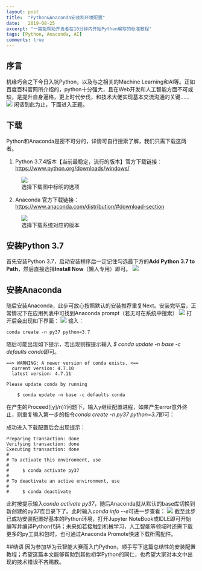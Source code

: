 ```yaml
---
layout: post
title:  "Python&Anaconda安装和环境配置"
date:   2019-08-25
excerpt: "一篇能帮助开发者在10分钟内开始Python编写的标准教程"
tags: [Python, Anaconda, AI]
comments: true
---
```

## 序言
机缘巧合之下今日入坑Python，以及与之相关的Machine Learning和AI等。正如百度百科官网所介绍的，python十分强大，且在Web开发和人工智能方面不可或缺，是提升自身逼格，更上时代步伐，和技术大佬实现基本交流沟通的关键……
<img src="http://brantshi.github.io/assets/img/post_img/006.png">
闲话到此为止，下面进入正题。

## 下载
Python和Anaconda是密不可分的，详情可自行搜索了解，我们只需下载这两者。

1. Python 3.7.4版本【当前最稳定，流行的版本】官方下载链接：
<a href ="https://www.python.org/downloads/windows/
">https://www.python.org/downloads/windows/
</a>
<figure>
	<img src="http://brantshi.github.io/assets/img/post_img/007.png">
	<figcaption>选择下载图中标明的选项</figcaption>
</figure>

2. Anaconda 官方下载链接：
<a href ="https://www.anaconda.com/distribution/#download-section
">https://www.anaconda.com/distribution/#download-section
</a>
<figure>
	<img src="http://brantshi.github.io/assets/img/post_img/008.png">
	<figcaption>选择下载系统对应的版本</figcaption>
</figure>

## 安装Python 3.7
首先安装Python 3.7，启动安装程序后一定记住勾选最下方的**Add Python 3.7 to Path**，然后直接选择**Install Now**（懒人专用）即可。
<img src="http://brantshi.github.io/assets/img/post_img/009.png">

## 安装Anaconda
随后安装Anaconda，此步可放心按照默认的安装推荐重复Next。安装完毕后，正常情况下在应用列表中可找到Anaconda prompt（若无可在系统中搜索）
<img src="http://brantshi.github.io/assets/img/post_img/010.png">
打开后会出现如下界面：
<img src="http://brantshi.github.io/assets/img/post_img/011.png">
输入：
```
conda create -n py37 python=3.7
```
随后可能出现如下提示，若出现则按提示输入
*$ conda update -n base -c defaults conda*即可。
```
==> WARNING: A newer version of conda exists. <==
  current version: 4.7.10
  latest version: 4.7.11

Please update conda by running

    $ conda update -n base -c defaults conda
```
在产生的Proceed([y]/n)?问题下，输入y继续配置进程，如果产生error意外终止，则重复输入第一步的指令*conda create -n py37 python=3.7*即可：

成功进入下载配置后会出现提示：
```
Preparing transaction: done
Verifying transaction: done
Executing transaction: done
#
# To activate this environment, use
#
#     $ conda activate py37
#
# To deactivate an active environment, use
#
#     $ conda deactivate
```
此时按提示输入*conda activate py37*，随后Anaconda就从默认的base库切换到新创建的py37库目录下了。此时输入*conda info --e*可进一步查看：
<img src="http://brantshi.github.io/assets/img/post_img/012.png">
截至此步已成功安装配置好基本的Python环境，打开Jupyter NoteBook或IDLE即可开始编写并编译Python代码；未来如若接触到机械学习，人工智能等领域时还需下载更多的py工具和包时，也可通过Anaconda Promote快速下载所需配件。

##结语
因为参加华为云智能大赛而入门Python，顺手写下这篇总结性的安装配置教程；希望这篇本文能够帮助到其他初学Python的同仁，也希望大家对本文中出现的技术错误不吝赐教。


